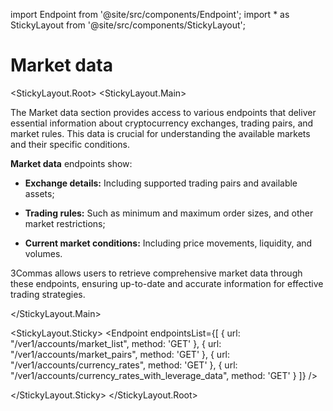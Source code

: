 import Endpoint from '@site/src/components/Endpoint';
import * as StickyLayout from '@site/src/components/StickyLayout';

# Market data

<StickyLayout.Root>
<StickyLayout.Main>

The Market data section provides access to various endpoints that deliver essential information about cryptocurrency exchanges, trading pairs, and market rules.
This data is crucial for understanding the available markets and their specific conditions.

**Market data** endpoints show:

* **Exchange details:** Including supported trading pairs and available assets;

* **Trading rules:** Such as minimum and maximum order sizes, and other market restrictions;

* **Current market conditions:** Including price movements, liquidity, and volumes.

3Commas allows users to retrieve comprehensive market data through these endpoints, ensuring up-to-date and accurate information for effective trading strategies.

</StickyLayout.Main>

<StickyLayout.Sticky>
<Endpoint
  endpointsList={[
    {
      url: "/ver1/accounts/market_list",
      method: 'GET'
    },
    {
      url: "/ver1/accounts/market_pairs",
      method: 'GET'
    },
    {
      url: "/ver1/accounts/currency_rates",
      method: 'GET'
    },
    {
      url: "/ver1/accounts/currency_rates_with_leverage_data",
      method: 'GET'
    }
  ]}
/>

</StickyLayout.Sticky>
</StickyLayout.Root>
